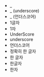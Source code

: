 ﻿- _ 
- _ (underscore)
- _ (언더스코어)
- 1글자
- 1자
- UnderScore
- underscore
- 언더스코어
- 정확히 한 글자
- 한 글자
- 한글자
- 한자

